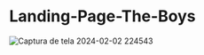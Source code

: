 # Landing-Page-The-Boys

![Captura de tela 2024-02-02 224543](https://github.com/Rael-developer/Landing-Page-The-Boys/assets/122409230/70cd8799-903d-47be-9569-b0f746c7afc2)
